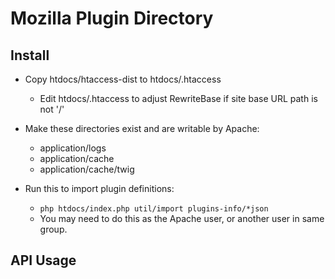 # Mozilla Plugin Directory

## Install

* Copy htdocs/htaccess-dist to htdocs/.htaccess
    * Edit htdocs/.htaccess to adjust RewriteBase if site base URL path is not '/'

* Make these directories exist and are writable by Apache:
    * application/logs
    * application/cache
    * application/cache/twig

* Run this to import plugin definitions:
    * `php htdocs/index.php util/import plugins-info/*json`
    * You may need to do this as the Apache user, or another user in same group.

## API Usage
